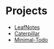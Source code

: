 # Projects
* [LeafNotes](https://github.com/AreebMalik1989/LeafNotes)
* [Caterpillar](https://github.com/AreebMalik1989/Caterpillar)
* [Minimal-Todo](https://github.com/AreebMalik1989/Minimal-Todo)
